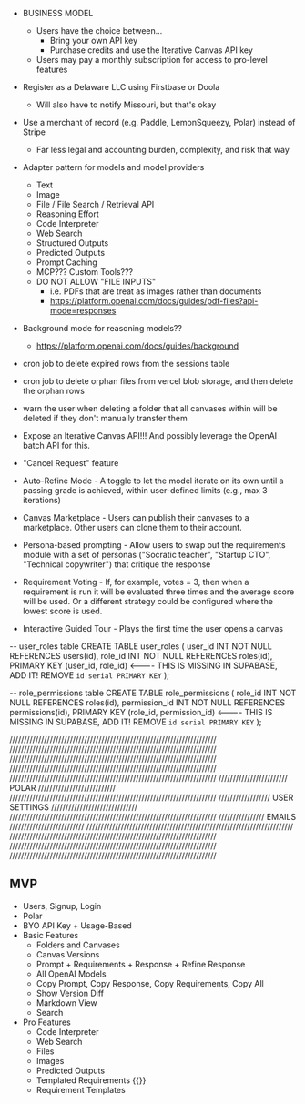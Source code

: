 - BUSINESS MODEL
  - Users have the choice between...
    - Bring your own API key
    - Purchase credits and use the Iterative Canvas API key
  - Users may pay a monthly subscription for access to pro-level features

- Register as a Delaware LLC using Firstbase or Doola
  - Will also have to notify Missouri, but that's okay
- Use a merchant of record (e.g. Paddle, LemonSqueezy, Polar) instead of Stripe
  - Far less legal and accounting burden, complexity, and risk that way

- Adapter pattern for models and model providers
  - Text
  - Image
  - File / File Search / Retrieval API
  - Reasoning Effort
  - Code Interpreter
  - Web Search
  - Structured Outputs
  - Predicted Outputs
  - Prompt Caching
  - MCP??? Custom Tools???
  - DO NOT ALLOW "FILE INPUTS"
    - i.e. PDFs that are treat as images rather than documents
    - https://platform.openai.com/docs/guides/pdf-files?api-mode=responses

- Background mode for reasoning models??
  - https://platform.openai.com/docs/guides/background
- cron job to delete expired rows from the sessions table
- cron job to delete orphan files from vercel blob storage, and then delete the orphan rows
- warn the user when deleting a folder that all canvases within will be deleted if they don't manually transfer them
- Expose an Iterative Canvas API!!! And possibly leverage the OpenAI batch API for this.
- "Cancel Request" feature
- Auto-Refine Mode - A toggle to let the model iterate on its own until a passing grade is achieved, within user-defined limits (e.g., max 3 iterations)
- Canvas Marketplace - Users can publish their canvases to a marketplace. Other users can clone them to their account.
- Persona-based prompting - Allow users to swap out the requirements module with a set of personas ("Socratic teacher", "Startup CTO", "Technical copywriter") that critique the response
- Requirement Voting - If, for example, votes = 3, then when a requirement is run it will be evaluated three times and the average score will be used. Or a different strategy could be configured where the lowest score is used.
- Interactive Guided Tour - Plays the first time the user opens a canvas

-- user_roles table
CREATE TABLE user_roles (
  user_id INT NOT NULL REFERENCES users(id),
  role_id INT NOT NULL REFERENCES roles(id),
  PRIMARY KEY (user_id, role_id)                             <---- THIS IS MISSING IN SUPABASE, ADD IT! REMOVE `id serial PRIMARY KEY`
);

-- role_permissions table
CREATE TABLE role_permissions (
  role_id INT NOT NULL REFERENCES roles(id),
  permission_id INT NOT NULL REFERENCES permissions(id),
  PRIMARY KEY (role_id, permission_id)                       <---- THIS IS MISSING IN SUPABASE, ADD IT! REMOVE `id serial PRIMARY KEY`
);



////////////////////////////////////////////////////////////////////////
////////////////////////////////////////////////////////////////////////
////////////////////////////////////////////////////////////////////////
////////////////////////////////////////////////////////////////////////
////////////////////////////////////////////////////////////////////////
////////////////////////    POLAR           ///////////////////////////
////////////////////////////////////////////////////////////////////////
//////////////////      USER SETTINGS     //////////////////////////////
////////////////////////////////////////////////////////////////////////
////////////////         EMAILS               //////////////////////////
////////////////////////////////////////////////////////////////////////
////////////////////////////////////////////////////////////////////////
////////////////////////////////////////////////////////////////////////
////////////////////////////////////////////////////////////////////////


## MVP

- Users, Signup, Login
- Polar
- BYO API Key + Usage-Based
- Basic Features
  - Folders and Canvases
  - Canvas Versions
  - Prompt + Requirements + Response + Refine Response
  - All OpenAI Models
  - Copy Prompt, Copy Response, Copy Requirements, Copy All
  - Show Version Diff
  - Markdown View
  - Search
- Pro Features
  - Code Interpreter
  - Web Search
  - Files
  - Images
  - Predicted Outputs
  - Templated Requirements {{}}
  - Requirement Templates

